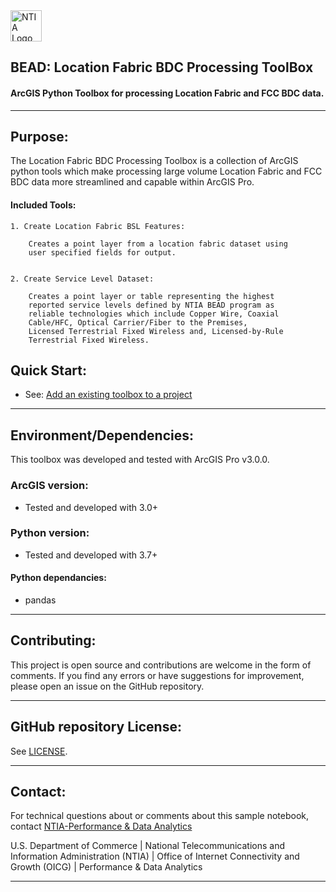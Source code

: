 <img src="https://www.ntia.gov/themes/custom/ntia_uswds//img/NTIAlogo-official.svg" alt="NTIA Logo" width="50em" align="center">

## BEAD: Location Fabric BDC Processing ToolBox

#### ArcGIS Python Toolbox for processing Location Fabric and FCC BDC data.

---

## Purpose:

The Location Fabric BDC Processing Toolbox is a collection of ArcGIS python tools which make processing large volume Location Fabric and FCC BDC data more streamlined and capable within ArcGIS Pro.

#### Included Tools:

    1. Create Location Fabric BSL Features:
        
        Creates a point layer from a location fabric dataset using
        user specified fields for output.
        

    2. Create Service Level Dataset:
        
        Creates a point layer or table representing the highest
        reported service levels defined by NTIA BEAD program as
        reliable technologies which include Copper Wire, Coaxial
        Cable/HFC, Optical Carrier/Fiber to the Premises,
        Licensed Terrestrial Fixed Wireless and, Licensed-by-Rule
        Terrestrial Fixed Wireless.


## Quick Start:

   - See: [Add an existing toolbox to a project](https://pro.arcgis.com/en/pro-app/latest/help/projects/connect-to-a-toolbox.htm#:~:text=use%20its%20tools.-,Add%20an%20existing%20toolbox%20to%20a%20project,-You%20can%20add)
---

## Environment/Dependencies:

This toolbox was developed and tested with ArcGIS Pro v3.0.0. 

### ArcGIS version:
   - Tested and developed with 3.0+
     
### Python version:
   - Tested and developed with 3.7+
     
#### Python dependancies:
   - pandas

---

## Contributing:

This project is open source and contributions are welcome in the form of comments. 
If you find any errors or have suggestions for improvement, please open an issue on the GitHub repository.

---

## GitHub repository License:

See [LICENSE](./LICENSE.md).

---

## Contact:

For technical questions about or comments about this sample notebook, contact [NTIA-Performance & Data Analytics](mailto:nbam@ntia.gov)


U.S. Department of Commerce | National Telecommunications and Information Administration (NTIA) | Office of Internet Connectivity and Growth (OICG) | Performance & Data Analytics 

---

